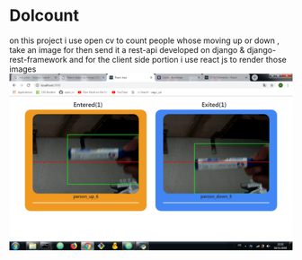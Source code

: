 # Dolcount
on this project i use open cv to count people whose moving up or down , take an image for then send it a rest-api
developed on django & django-rest-framework and for the client side portion i use react js to render those images <br/>
<img src="https://github.com/aballah-chamakh/Dolcount/blob/master/show-case.png">
